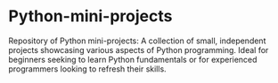 # Python-mini-projects
Repository of Python mini-projects: A collection of small, independent projects showcasing various aspects of Python programming. Ideal for beginners seeking to learn Python fundamentals or for experienced programmers looking to refresh their skills.
